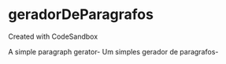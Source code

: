 # geradorDeParagrafos
Created with CodeSandbox

A simple paragraph gerator-
Um simples gerador de paragrafos-